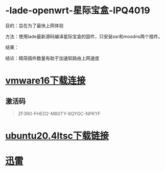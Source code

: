 # -lade-openwrt-星际宝盒-IPQ4019

目的：旨在为了最快上网体验

方法：使用lade最新源码编译星际宝盒的固件，只安装ssr和mosdns两个插件。

结果：

结论：精简插件数量有助于加速软路由上网速度

# [vmware16下载连接](https://download3.vmware.com/software/wkst/file/VMware-workstation-full-16.0.0-16894299.exe)

## 激活码

> ZF3R0-FHED2-M80TY-8QYGC-NPKYF

# [ubuntu20.4ltsc下载链接](https://releases.ubuntu.com/focal/ubuntu-20.04.6-desktop-amd64.iso)

# [迅雷](https://down.sandai.net/thunder11/XunLeiWebSetup12.0.6.2332gw.exe)
